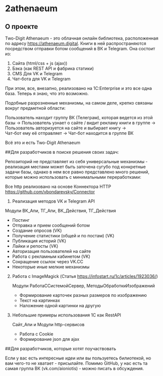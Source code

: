 # 2athenaeum

## О проекте
Two-Digit Athenaeum - это облачная онлайн библиотека, расположенная по адресу https://athenaeum.digital. Книги в ней распространяются посредством отправки ботом сообщений в ВК и Telegram. Она состоит из:

1. Сайта (html/css + js (ajax))
2. Бэка (как REST API и фабрика статики)
3. CMS Для VK и Telegram
4. Чат-бота для VK и Telegram

При этом, все, внезапно, реализовано на 1С:Enterprise и это все одна база. Теперь я знаю, что это возможно.

Подобные разрозненные механизмы, на самом деле, крепко связаны вокруг предметной области: 

Пользователь находит группу ВК (Телеграм), которая ведется из этой базы -> 
Пользователь узнает о сайте / видит рекламу книги в группе -> 
Пользователь авторизуется на сайте и выбирает книгу ->  
Чат-бот ему её отправляет -> 
Чат-бот находится в группе ВК

Всё это и есть Two-Digit Athenaeum

##Для разработчиков в поиске решения своих задач:

Репозиторий не представляет из себя универсальные механизмы - реализация местами может быть заточена сугубо под конкретные задачи базы, однако в нем все равно представлено много решений, которые можно использовать с минимальными переработками:

Все http реализовано на основе Коннектора HTTP https://github.com/vbondarevsky/Connector

1. Реализация методов VK и Telegram API

  Модули ВК_Апи, ТГ_Апи, ВК_Действия, ТГ_Действия
   
   - Постинг
   - Отправка и прием сообщений ботом
   - Создание опросов (VK)
   - Получение статистики (общей и по постам) (VK)
   - Публикация историй (VK)
   - Лайки и репосты (VK)
   - Авторизация пользователей на сайте
   - Работа с рекламным кабинетом (VK)
   - Сокращение ссылок через VK.CC
   - Некоторые иные мелкие механизмы
  
2. Работа с ImageMagick (Статья https://infostart.ru/1c/articles/1923036/)

   Модули РаботаССистемойСервер, МетодыОбработкиИзображений
   
   - Формирование карточек разных размеров по изображению
   - Текст на картинках
   - Наложение одной картинки на другую
  
3. Небольшие примеры использования 1С как RestAPI

   Сайт_Апи и Модули http-сервисов

   - Работа с Cookie
   - Формирование json для ajax

##Для разработчиков, которые хотят поучаствовать

Если у вас есть интересные идеи или вы пользуетесь билиотекой, но вам чего-то не хватает - присылайте. Помимо GitHub, у нас есть та самая группа ВК (vk.com/aioniotis) - можно писать в обсуждения.

